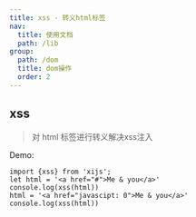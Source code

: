```yaml
---
title: xss - 转义html标签
nav:
  title: 使用文档
  path: /lib
group:
  path: /dom
  title: dom操作
  order: 2
---
```


## xss

> 对 html 标签进行转义解决xss注入

Demo:

```tsx | pure
import {xss} from 'xijs';
let html = '<a href="#">Me & you</a>'
console.log(xss(html))
html = '<a href="javascipt: 0">Me & you</a>'
console.log(xss(html))
```
